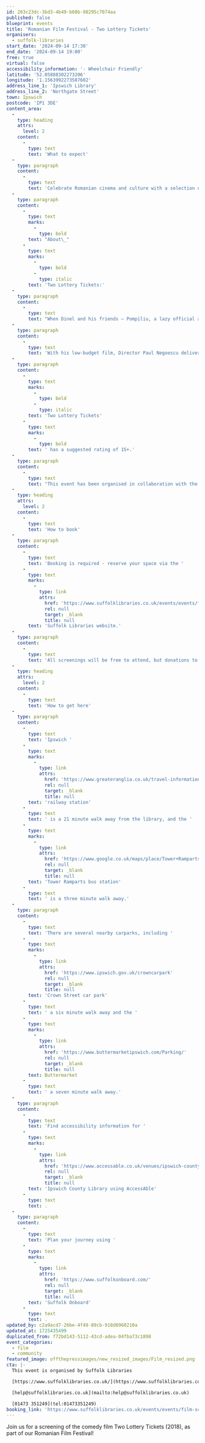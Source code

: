 ```yaml
---
id: 203c23dc-3bd3-4b49-b08b-98295c7074aa
published: false
blueprint: events
title: 'Romanian Film Festival - Two Lottery Tickets'
organisers:
  - suffolk-libraries
start_date: '2024-09-14 17:30'
end_date: '2024-09-14 19:00'
free: true
virtual: false
accessibility_information: '- Wheelchair Friendly'
latitude: '52.05888302273206'
longitude: '1.1563992273587602'
address_line_1: 'Ipswich Library'
address_line_2: 'Northgate Street'
town: Ipswich
postcode: 'IP1 3DE'
content_area:
  -
    type: heading
    attrs:
      level: 2
    content:
      -
        type: text
        text: 'What to expect'
  -
    type: paragraph
    content:
      -
        type: text
        text: 'Celebrate Romanian cinema and culture with a selection of films and documentaries at Ipswich County Library over the weekend.'
  -
    type: paragraph
    content:
      -
        type: text
        marks:
          -
            type: bold
        text: "About\_"
      -
        type: text
        marks:
          -
            type: bold
          -
            type: italic
        text: 'Two Lottery Tickets:'
  -
    type: paragraph
    content:
      -
        type: text
        text: "When Dinel and his friends – Pompiliu, a lazy official and Sile, a gambler – win the lottery jackpot, everything seems to change for the three of them, until some wannabe gangsters get their hands on Dinel’s bag with the lottery ticket still inside. Stripped of their fortune, they ask the police for help, but are not taken seriously. The three unlucky fellows have no choice but to hunt down the mobsters on their own.\_"
  -
    type: paragraph
    content:
      -
        type: text
        text: 'With his low-budget film, Director Paul Negoescu delivers a highly-entertaining road movie, which not only identifies all kinds of social shortcomings along the way, but also gives deep insight into the Romanian soul. No surprise that Two Lottery Tickets became a crowdpleaser in its country of origin!'
  -
    type: paragraph
    content:
      -
        type: text
        marks:
          -
            type: bold
          -
            type: italic
        text: 'Two Lottery Tickets'
      -
        type: text
        marks:
          -
            type: bold
        text: ' has a suggested rating of 15+.'
  -
    type: paragraph
    content:
      -
        type: text
        text: "This event has been organised in collaboration with the Ipswich Romanian Community and has been generously funded by The Europe Challenge.\_"
  -
    type: heading
    attrs:
      level: 2
    content:
      -
        type: text
        text: 'How to book'
  -
    type: paragraph
    content:
      -
        type: text
        text: 'Booking is required - reserve your space via the '
      -
        type: text
        marks:
          -
            type: link
            attrs:
              href: 'https://www.suffolklibraries.co.uk/events/events/film-screening-of-two-lottery-tickets-2018'
              rel: null
              target: _blank
              title: null
        text: 'Suffolk Libraries website.'
  -
    type: paragraph
    content:
      -
        type: text
        text: 'All screenings will be free to attend, but donations to Ipswich Romanian Community and Suffolk Libraries are welcome. '
  -
    type: heading
    attrs:
      level: 2
    content:
      -
        type: text
        text: 'How to get here'
  -
    type: paragraph
    content:
      -
        type: text
        text: 'Ipswich '
      -
        type: text
        marks:
          -
            type: link
            attrs:
              href: 'https://www.greateranglia.co.uk/travel-information/station-information/ips'
              rel: null
              target: _blank
              title: null
        text: 'railway station'
      -
        type: text
        text: ' is a 21 minute walk away from the library, and the '
      -
        type: text
        marks:
          -
            type: link
            attrs:
              href: 'https://www.google.co.uk/maps/place/Tower+Ramparts+bus+station/@52.0590456,1.1530657,17z/data=!4m23!1m16!4m15!1m6!1m2!1s0x47d9a1d34396d717:0xe270c06e32b8a13f!2sTower+Ramparts+bus+station,+Ipswich!2m2!1d1.154715!2d52.059341!1m6!1m2!1s0x47d9a1d4b1ce6d1f:0xd66f77daa10f45b6!2sCounty+Library,+Northgate+St,+Ipswich+IP1+3DE!2m2!1d1.1565145!2d52.0587199!3e2!3m5!1s0x47d9a1d34396d717:0xe270c06e32b8a13f!8m2!3d52.059341!4d1.154715!16s%2Fg%2F1q67cvcv8?entry=ttu'
              rel: null
              target: _blank
              title: null
        text: 'Tower Ramparts bus station'
      -
        type: text
        text: ' is a three minute walk away.'
  -
    type: paragraph
    content:
      -
        type: text
        text: 'There are several nearby carparks, including '
      -
        type: text
        marks:
          -
            type: link
            attrs:
              href: 'https://www.ipswich.gov.uk/crowncarpark'
              rel: null
              target: _blank
              title: null
        text: 'Crown Street car park'
      -
        type: text
        text: ' a six minute walk away and the '
      -
        type: text
        marks:
          -
            type: link
            attrs:
              href: 'https://www.buttermarketipswich.com/Parking/'
              rel: null
              target: _blank
              title: null
        text: Buttermarket
      -
        type: text
        text: ' a seven minute walk away.'
  -
    type: paragraph
    content:
      -
        type: text
        text: 'Find accessibility information for '
      -
        type: text
        marks:
          -
            type: link
            attrs:
              href: 'https://www.accessable.co.uk/venues/ipswich-county-library'
              rel: null
              target: _blank
              title: null
        text: 'Ipswich County Library using AccessAble'
      -
        type: text
        text: .
  -
    type: paragraph
    content:
      -
        type: text
        text: 'Plan your journey using '
      -
        type: text
        marks:
          -
            type: link
            attrs:
              href: 'https://www.suffolkonboard.com/'
              rel: null
              target: _blank
              title: null
        text: 'Suffolk Onboard'
      -
        type: text
        text: .
updated_by: c2a9acd7-26be-4f49-89cb-918d0960210a
updated_at: 1725435499
duplicated_from: f72bd143-5112-43cd-adea-04fba73c1898
event_categories:
  - film
  - community
featured_image: offthepressimages/new_resized_images/Film_resized.png
cta: |-
  This event is organised by Suffolk Libraries

  [https://www.suffolklibraries.co.uk/](https://www.suffolklibraries.co.uk/) 

  [help@suffolklibraries.co.uk](mailto:help@suffolklibraries.co.uk)

  [01473 351249](tel:01473351249)
booking_link: 'https://www.suffolklibraries.co.uk/events/events/film-screening-of-two-lottery-tickets-2018'
---
```

Join us for a screening of the comedy film Two Lottery Tickets (2018), as part of our Romanian Film Festival!